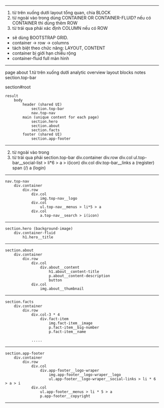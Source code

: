 ------------------------------------------------------------
1. từ trên xuống dưới
	layout tổng quan, chia BLOCK
2. từ ngoài vào trong
	dùng CONTAINER OR CONTAINER-FLUID?
	nếu có CONTAINER thì dùng thêm ROW
3. từ trái qua phải
	xác định COLUMN nếu có ROW
- sẽ dùng BOOTSTRAP GRID.
- container -> row -> columns
- tách biệt theo chức năng: LAYOUT, CONTENT
- container
	bị giới hạn chiều rộng
- container-fluid
	full màn hình
------------------------------------------------------------
page about
1.từ trên xuống dưới
	analytic overview layout
		blocks
	notes
		section.top-bar
			<div class="top-bar"></div>
		section#root
			<div id="root"></div>

	result
		body
			header (shared UI)
				section.top-bar
				nav.top-nav
			main (unique content for each page)
				section.hero
				section.about
				section.facts
			footer (shared UI)
				section.app-footer
------------------------------------------------------------
2. từ ngoài vào trong
3. từ trái qua phải
	section.top-bar
		div.container
			div.row
				div.col
					ul.top-bar__social-list > li*6 > a > i(icon)
				div.col
					div.top-bar__links
						a (register)
						span (/)
						a (login)
------------------------------------------------------------
	nav.top-nav
		div.container
			div.row
				div.col
					img.top-nav__logo
				div.col
					ul.top-nav__menus > li*5 > a
				div.col
					a.top-nav__search > i(icon)

------------------------------------------------------------
	section.hero (background-image)
		div.container-fluid
			h1.hero__title

------------------------------------------------------------
	section.about
		div.container
			div.row
				div.col
					div.about__content
						h1.about__content-title
						p.about__content-description
						button
				div.col
					img.about__thumbnail
------------------------------------------------------------
	section.facts
		div.container
			div.row
				div.col-3 * 4
					div.fact-item
						img.fact-item__image
						p.fact-item__big-number
						p.fact-item__name

				.....
------------------------------------------------------------
	section.app-footer
		div.container
			div.row
				div.col
					div.app-footer__logo-wraper
						img.app-footer__logo-wraper__logo
						ul.app-footer__logo-wraper__social-links > li * 6 > a > i
				div.col
					ul.app-footer__menus > li * 5 > a
					p.app-footer__copyright

------------------------------------------------------------
















